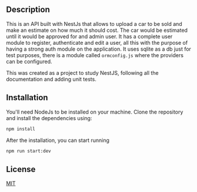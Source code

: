 ## Description

This is an API built with NestJs that allows to upload a car to be sold and make an estimate on how much it should cost. The car would be estimated until it would be approved for and admin user. It has a complete user module to register, authenticate and edit a user, all this with the purpose of having a strong auth module on the application. It uses sqlite as a db just for test purposes, there is a module called ``ormconfig.js`` where the providers can be configured.

This was created as a project to study NestJS, following all the documentation and adding unit tests.

## Installation 
You'll need NodeJs to be installed on your machine. Clone the repository and install the dependencies using:  

```bash
npm install
```

After the installation, you can start running

```bash
npm run start:dev
```

## License

[MIT](https://choosealicense.com/licenses/mit/)